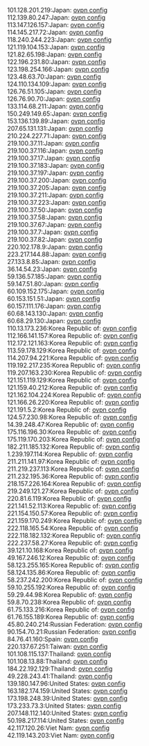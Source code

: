 101.128.201.219:Japan: [ovpn config](vpn/101_128_201_219.ovpn)  
112.139.80.247:Japan: [ovpn config](vpn/112_139_80_247.ovpn)  
113.147.126.157:Japan: [ovpn config](vpn/113_147_126_157.ovpn)  
114.145.217.72:Japan: [ovpn config](vpn/114_145_217_72.ovpn)  
118.240.244.223:Japan: [ovpn config](vpn/118_240_244_223.ovpn)  
121.119.104.153:Japan: [ovpn config](vpn/121_119_104_153.ovpn)  
121.82.65.198:Japan: [ovpn config](vpn/121_82_65_198.ovpn)  
122.196.231.80:Japan: [ovpn config](vpn/122_196_231_80.ovpn)  
123.198.254.166:Japan: [ovpn config](vpn/123_198_254_166.ovpn)  
123.48.63.70:Japan: [ovpn config](vpn/123_48_63_70.ovpn)  
124.110.134.109:Japan: [ovpn config](vpn/124_110_134_109.ovpn)  
126.76.51.105:Japan: [ovpn config](vpn/126_76_51_105.ovpn)  
126.76.90.70:Japan: [ovpn config](vpn/126_76_90_70.ovpn)  
133.114.68.211:Japan: [ovpn config](vpn/133_114_68_211.ovpn)  
150.249.149.65:Japan: [ovpn config](vpn/150_249_149_65.ovpn)  
153.136.139.89:Japan: [ovpn config](vpn/153_136_139_89.ovpn)  
207.65.131.131:Japan: [ovpn config](vpn/207_65_131_131.ovpn)  
210.224.227.71:Japan: [ovpn config](vpn/210_224_227_71.ovpn)  
219.100.37.11:Japan: [ovpn config](vpn/219_100_37_11.ovpn)  
219.100.37.116:Japan: [ovpn config](vpn/219_100_37_116.ovpn)  
219.100.37.17:Japan: [ovpn config](vpn/219_100_37_17.ovpn)  
219.100.37.183:Japan: [ovpn config](vpn/219_100_37_183.ovpn)  
219.100.37.197:Japan: [ovpn config](vpn/219_100_37_197.ovpn)  
219.100.37.200:Japan: [ovpn config](vpn/219_100_37_200.ovpn)  
219.100.37.205:Japan: [ovpn config](vpn/219_100_37_205.ovpn)  
219.100.37.211:Japan: [ovpn config](vpn/219_100_37_211.ovpn)  
219.100.37.223:Japan: [ovpn config](vpn/219_100_37_223.ovpn)  
219.100.37.50:Japan: [ovpn config](vpn/219_100_37_50.ovpn)  
219.100.37.58:Japan: [ovpn config](vpn/219_100_37_58.ovpn)  
219.100.37.67:Japan: [ovpn config](vpn/219_100_37_67.ovpn)  
219.100.37.7:Japan: [ovpn config](vpn/219_100_37_7.ovpn)  
219.100.37.82:Japan: [ovpn config](vpn/219_100_37_82.ovpn)  
220.102.178.9:Japan: [ovpn config](vpn/220_102_178_9.ovpn)  
223.217.144.88:Japan: [ovpn config](vpn/223_217_144_88.ovpn)  
27.133.8.85:Japan: [ovpn config](vpn/27_133_8_85.ovpn)  
36.14.54.23:Japan: [ovpn config](vpn/36_14_54_23.ovpn)  
59.136.57.185:Japan: [ovpn config](vpn/59_136_57_185.ovpn)  
59.147.51.80:Japan: [ovpn config](vpn/59_147_51_80.ovpn)  
60.109.152.175:Japan: [ovpn config](vpn/60_109_152_175.ovpn)  
60.153.151.51:Japan: [ovpn config](vpn/60_153_151_51.ovpn)  
60.157.111.176:Japan: [ovpn config](vpn/60_157_111_176.ovpn)  
60.68.143.130:Japan: [ovpn config](vpn/60_68_143_130.ovpn)  
60.68.29.130:Japan: [ovpn config](vpn/60_68_29_130.ovpn)  
110.13.173.236:Korea Republic of: [ovpn config](vpn/110_13_173_236.ovpn)  
112.166.141.157:Korea Republic of: [ovpn config](vpn/112_166_141_157.ovpn)  
112.172.121.163:Korea Republic of: [ovpn config](vpn/112_172_121_163.ovpn)  
113.59.178.129:Korea Republic of: [ovpn config](vpn/113_59_178_129.ovpn)  
114.207.94.221:Korea Republic of: [ovpn config](vpn/114_207_94_221.ovpn)  
119.192.217.235:Korea Republic of: [ovpn config](vpn/119_192_217_235.ovpn)  
119.207.163.230:Korea Republic of: [ovpn config](vpn/119_207_163_230.ovpn)  
121.151.119.129:Korea Republic of: [ovpn config](vpn/121_151_119_129.ovpn)  
121.159.40.212:Korea Republic of: [ovpn config](vpn/121_159_40_212.ovpn)  
121.162.104.224:Korea Republic of: [ovpn config](vpn/121_162_104_224.ovpn)  
121.166.26.220:Korea Republic of: [ovpn config](vpn/121_166_26_220.ovpn)  
121.191.5.2:Korea Republic of: [ovpn config](vpn/121_191_5_2.ovpn)  
124.57.230.98:Korea Republic of: [ovpn config](vpn/124_57_230_98.ovpn)  
14.39.248.47:Korea Republic of: [ovpn config](vpn/14_39_248_47.ovpn)  
175.116.196.30:Korea Republic of: [ovpn config](vpn/175_116_196_30.ovpn)  
175.119.170.203:Korea Republic of: [ovpn config](vpn/175_119_170_203.ovpn)  
182.211.185.132:Korea Republic of: [ovpn config](vpn/182_211_185_132.ovpn)  
1.239.197.114:Korea Republic of: [ovpn config](vpn/1_239_197_114.ovpn)  
211.211.141.97:Korea Republic of: [ovpn config](vpn/211_211_141_97.ovpn)  
211.219.237.113:Korea Republic of: [ovpn config](vpn/211_219_237_113.ovpn)  
211.232.195.36:Korea Republic of: [ovpn config](vpn/211_232_195_36.ovpn)  
218.157.226.164:Korea Republic of: [ovpn config](vpn/218_157_226_164.ovpn)  
219.249.121.27:Korea Republic of: [ovpn config](vpn/219_249_121_27.ovpn)  
220.81.6.119:Korea Republic of: [ovpn config](vpn/220_81_6_119.ovpn)  
221.141.52.113:Korea Republic of: [ovpn config](vpn/221_141_52_113.ovpn)  
221.154.150.57:Korea Republic of: [ovpn config](vpn/221_154_150_57.ovpn)  
221.159.170.249:Korea Republic of: [ovpn config](vpn/221_159_170_249.ovpn)  
222.118.165.54:Korea Republic of: [ovpn config](vpn/222_118_165_54.ovpn)  
222.118.182.132:Korea Republic of: [ovpn config](vpn/222_118_182_132.ovpn)  
222.237.58.27:Korea Republic of: [ovpn config](vpn/222_237_58_27.ovpn)  
39.121.10.168:Korea Republic of: [ovpn config](vpn/39_121_10_168.ovpn)  
49.167.246.12:Korea Republic of: [ovpn config](vpn/49_167_246_12.ovpn)  
58.123.255.165:Korea Republic of: [ovpn config](vpn/58_123_255_165.ovpn)  
58.124.135.86:Korea Republic of: [ovpn config](vpn/58_124_135_86.ovpn)  
58.237.242.200:Korea Republic of: [ovpn config](vpn/58_237_242_200.ovpn)  
59.10.255.192:Korea Republic of: [ovpn config](vpn/59_10_255_192.ovpn)  
59.29.44.98:Korea Republic of: [ovpn config](vpn/59_29_44_98.ovpn)  
59.8.70.238:Korea Republic of: [ovpn config](vpn/59_8_70_238.ovpn)  
61.75.133.216:Korea Republic of: [ovpn config](vpn/61_75_133_216.ovpn)  
61.76.155.189:Korea Republic of: [ovpn config](vpn/61_76_155_189.ovpn)  
45.80.240.214:Russian Federation: [ovpn config](vpn/45_80_240_214.ovpn)  
90.154.70.21:Russian Federation: [ovpn config](vpn/90_154_70_21.ovpn)  
84.76.41.160:Spain: [ovpn config](vpn/84_76_41_160.ovpn)  
220.137.67.251:Taiwan: [ovpn config](vpn/220_137_67_251.ovpn)  
101.108.115.137:Thailand: [ovpn config](vpn/101_108_115_137.ovpn)  
101.108.13.88:Thailand: [ovpn config](vpn/101_108_13_88.ovpn)  
184.22.192.129:Thailand: [ovpn config](vpn/184_22_192_129.ovpn)  
49.228.243.41:Thailand: [ovpn config](vpn/49_228_243_41.ovpn)  
139.180.147.96:United States: [ovpn config](vpn/139_180_147_96.ovpn)  
163.182.174.159:United States: [ovpn config](vpn/163_182_174_159.ovpn)  
173.198.248.39:United States: [ovpn config](vpn/173_198_248_39.ovpn)  
173.233.73.3:United States: [ovpn config](vpn/173_233_73_3.ovpn)  
207.148.112.140:United States: [ovpn config](vpn/207_148_112_140.ovpn)  
50.198.217.114:United States: [ovpn config](vpn/50_198_217_114.ovpn)  
42.117.120.26:Viet Nam: [ovpn config](vpn/42_117_120_26.ovpn)  
42.119.143.203:Viet Nam: [ovpn config](vpn/42_119_143_203.ovpn)  
